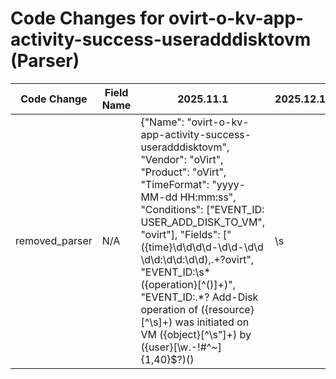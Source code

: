 # Code Changes for ovirt-o-kv-app-activity-success-useradddisktovm (Parser)

| Code Change | Field Name | 2025.11.1 | 2025.12.1 |
|-------------|------------|-----------|------------|
| removed_parser | N/A | {"Name": "ovirt-o-kv-app-activity-success-useradddisktovm", "Vendor": "oVirt", "Product": "oVirt", "TimeFormat": "yyyy-MM-dd HH:mm:ss", "Conditions": ["EVENT_ID: USER_ADD_DISK_TO_VM", "ovirt"], "Fields": ["({time}\d\d\d\d-\d\d-\d\d \d\d:\d\d:\d\d),.+?ovirt", "EVENT_ID:\s*({operation}[^\(\)]+)", "EVENT_ID:.*? Add-Disk operation of ({resource}[^\s]+) was initiated on VM ({object}[^\s\"]+) by ({user}[\w\.\-\!\#\^\~]{1,40}\$?)(\)|\s|\.\s|\.$)", "({app}ovirt)"], "ParserVersion": "v1.0.0"} | N/A |